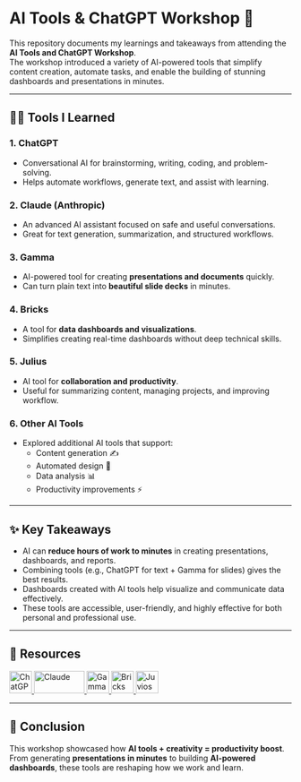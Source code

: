 # AI Tools & ChatGPT Workshop 🚀

This repository documents my learnings and takeaways from attending the **AI Tools and ChatGPT Workshop**.  
The workshop introduced a variety of AI-powered tools that simplify content creation, automate tasks, and enable the building of stunning dashboards and presentations in minutes.

---

## 🧑‍💻 Tools I Learned

### 1. **ChatGPT**
- Conversational AI for brainstorming, writing, coding, and problem-solving.
- Helps automate workflows, generate text, and assist with learning.

### 2. **Claude (Anthropic)**
- An advanced AI assistant focused on safe and useful conversations.
- Great for text generation, summarization, and structured workflows.

### 3. **Gamma**
- AI-powered tool for creating **presentations and documents** quickly.
- Can turn plain text into **beautiful slide decks** in minutes.

### 4. **Bricks**
- A tool for **data dashboards and visualizations**.
- Simplifies creating real-time dashboards without deep technical skills.

### 5. **Julius**
- AI tool for **collaboration and productivity**.
- Useful for summarizing content, managing projects, and improving workflow.

### 6. **Other AI Tools**
- Explored additional AI tools that support:
  - Content generation ✍️  
  - Automated design 🎨  
  - Data analysis 📊  
  - Productivity improvements ⚡  

---

## ✨ Key Takeaways
- AI can **reduce hours of work to minutes** in creating presentations, dashboards, and reports.  
- Combining tools (e.g., ChatGPT for text + Gamma for slides) gives the best results.  
- Dashboards created with AI tools help visualize and communicate data effectively.  
- These tools are accessible, user-friendly, and highly effective for both personal and professional use.  

---


## 🔗 Resources

<p align="left">
  <a href="https://chat.openai.com/" target="_blank">
    <img src="https://cdn.jsdelivr.net/gh/devicons/devicon/icons/openai/openai-original.svg" alt="ChatGPT" width="40" height="40"/>
  </a>
  <a href="https://www.anthropic.com/" target="_blank">
    <img src="https://upload.wikimedia.org/wikipedia/commons/8/8c/Anthropic_logo.svg" alt="Claude" width="90" height="40"/>
  </a>
  <a href="https://gamma.app/" target="_blank">
    <img src="https://avatars.githubusercontent.com/u/122539725?s=200&v=4" alt="Gamma" width="40" height="40"/>
  </a>
  <a href="https://bricks.ai/" target="_blank">
    <img src="https://img.icons8.com/color/48/000000/brick-wall.png" alt="Bricks" width="40" height="40"/>
  </a>
  <a href="https://juvios.com/" target="_blank">
    <img src="https://img.icons8.com/fluency/48/000000/artificial-intelligence.png" alt="Juvios" width="40" height="40"/>
  </a>
</p>


---

## 🏁 Conclusion
This workshop showcased how **AI tools + creativity = productivity boost**.  
From generating **presentations in minutes** to building **AI-powered dashboards**, these tools are reshaping how we work and learn.  
